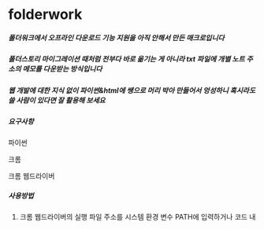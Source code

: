# folderwork

##### 폴더워크에서 오프라인 다운로드 기능 지원을 아직 안해서 만든 매크로입니다

##### 폴더스토리 마이그레이션 때처럼 전부다 바로 옮기는 게 아니라 txt 파일에 개별 노트 주소의 메모를 다운받는 방식입니다

##### 웹 개발에 대한 지식 없이 파이썬&html에 쌩으로 머리 박아 만들어서 엉성하니 혹시라도 쓸 사람이 있다면 잘 활용해 보세요


##### 요구사항

파이썬

크롬

크롬 웹드라이버

##### 사용방법

1. 크롬 웹드라이버의 실행 파일 주소를 시스템 환경 변수 PATH에 입력하거나 코드 내 

